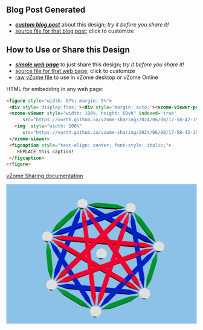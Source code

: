 
## Blog Post Generated

 - [***custom blog post***](<https://vorth.github.io/vzome-sharing/2024/06/08/Test-Blog-post-from-online-17-58-42-158Z.html>) about this design; *try it before you share it!*
 - [source file for that blog post](<https://github.com/vorth/vzome-sharing/edit/main/_posts/2024-06-08-Test-Blog-post-from-online-17-58-42-158Z.md>); click to customize
 


## How to Use or Share this Design

 - [***simple web page***](<https://vorth.github.io/vzome-sharing/2024/06/08/17-58-42-158Z-Test-Blog-post-from-online/>) to just share this design; *try it before you share it!*
 - [source file for that web page](<https://github.com/vorth/vzome-sharing/edit/main/2024/06/08/17-58-42-158Z-Test-Blog-post-from-online/index.md>); click to customize
 - [raw vZome file](<https://raw.githubusercontent.com/vorth/vzome-sharing/main/2024/06/08/17-58-42-158Z-Test-Blog-post-from-online/Test-Blog-post-from-online.vZome>) to use in vZome desktop or vZome Online
 
 HTML for embedding in any web page:
 ```html
<figure style="width: 87%; margin: 5%">
  <div style='display:flex;'><div style='margin: auto;'><vzome-viewer-previous load-camera='true' label='prev step'></vzome-viewer-previous><vzome-viewer-next load-camera='true' label='next step'></vzome-viewer-next></div></div>
  <vzome-viewer style="width: 100%; height: 60vh" indexed='true'
       src="https://vorth.github.io/vzome-sharing/2024/06/08/17-58-42-158Z-Test-Blog-post-from-online/Test-Blog-post-from-online.vZome" >
    <img  style="width: 100%"
       src="https://vorth.github.io/vzome-sharing/2024/06/08/17-58-42-158Z-Test-Blog-post-from-online/Test-Blog-post-from-online.png" >
  </vzome-viewer>
  <figcaption style="text-align: center; font-style: italic;">
     REPLACE this caption!
  </figcaption>
</figure>

 ```

[vZome Sharing documentation](https://vzome.github.io/vzome/sharing.html#how-it-works)

![Image](<Test-Blog-post-from-online.png>)


